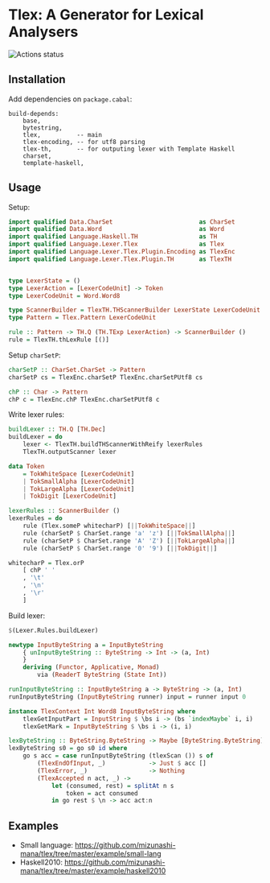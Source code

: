 # Tlex: A Generator for Lexical Analysers

![Actions status](https://github.com/mizunashi-mana/tlex/workflows/.github/workflows/haskell.yml/badge.svg)

## Installation

Add dependencies on `package.cabal`:

```
build-depends:
    base,
    bytestring,
    tlex,          -- main
    tlex-encoding, -- for utf8 parsing
    tlex-th,       -- for outputing lexer with Template Haskell
    charset,
    template-haskell,
```

## Usage

Setup:

```haskell
import qualified Data.CharSet                        as CharSet
import qualified Data.Word                           as Word
import qualified Language.Haskell.TH                 as TH
import qualified Language.Lexer.Tlex                 as Tlex
import qualified Language.Lexer.Tlex.Plugin.Encoding as TlexEnc
import qualified Language.Lexer.Tlex.Plugin.TH       as TlexTH


type LexerState = ()
type LexerAction = [LexerCodeUnit] -> Token
type LexerCodeUnit = Word.Word8

type ScannerBuilder = TlexTH.THScannerBuilder LexerState LexerCodeUnit LexerAction
type Pattern = Tlex.Pattern LexerCodeUnit

rule :: Pattern -> TH.Q (TH.TExp LexerAction) -> ScannerBuilder ()
rule = TlexTH.thLexRule [()]
```

Setup `charSetP`:

```haskell
charSetP :: CharSet.CharSet -> Pattern
charSetP cs = TlexEnc.charSetP TlexEnc.charSetPUtf8 cs

chP :: Char -> Pattern
chP c = TlexEnc.chP TlexEnc.charSetPUtf8 c
```

Write lexer rules:

```haskell
buildLexer :: TH.Q [TH.Dec]
buildLexer = do
    lexer <- TlexTH.buildTHScannerWithReify lexerRules
    TlexTH.outputScanner lexer

data Token
    = TokWhiteSpace [LexerCodeUnit]
    | TokSmallAlpha [LexerCodeUnit]
    | TokLargeAlpha [LexerCodeUnit]
    | TokDigit [LexerCodeUnit]

lexerRules :: ScannerBuilder ()
lexerRules = do
    rule (Tlex.someP whitecharP) [||TokWhiteSpace||]
    rule (charSetP $ CharSet.range 'a' 'z') [||TokSmallAlpha||]
    rule (charSetP $ CharSet.range 'A' 'Z') [||TokLargeAlpha||]
    rule (charSetP $ CharSet.range '0' '9') [||TokDigit||]

whitecharP = Tlex.orP
    [ chP ' '
    , '\t'
    , '\n'
    , '\r'
    ]
```

Build lexer:

```haskell
$(Lexer.Rules.buildLexer)

newtype InputByteString a = InputByteString
    { unInputByteString :: ByteString -> Int -> (a, Int)
    }
    deriving (Functor, Applicative, Monad)
        via (ReaderT ByteString (State Int))

runInputByteString :: InputByteString a -> ByteString -> (a, Int)
runInputByteString (InputByteString runner) input = runner input 0

instance TlexContext Int Word8 InputByteString where
    tlexGetInputPart = InputString $ \bs i -> (bs `indexMaybe` i, i)
    tlexGetMark = InputByteString $ \bs i -> (i, i)

lexByteString :: ByteString.ByteString -> Maybe [ByteString.ByteString]
lexByteString s0 = go s0 id where
    go s acc = case runInputByteString (tlexScan ()) s of
        (TlexEndOfInput, _)            -> Just $ acc []
        (TlexError, _)                 -> Nothing
        (TlexAccepted n act, _) ->
            let (consumed, rest) = splitAt n s
                token = act consumed
            in go rest $ \n -> acc act:n
```

## Examples

* Small language: https://github.com/mizunashi-mana/tlex/tree/master/example/small-lang
* Haskell2010: https://github.com/mizunashi-mana/tlex/tree/master/example/haskell2010
